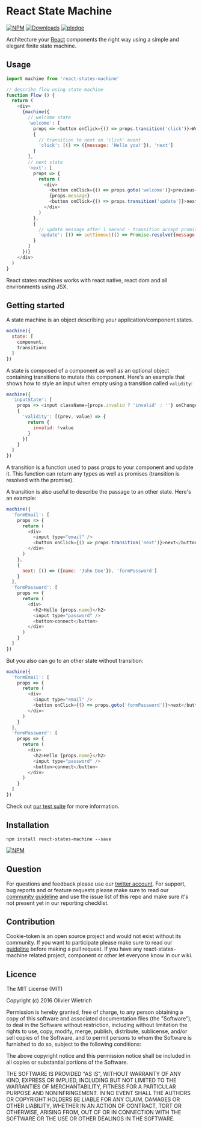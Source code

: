 # React State Machine

[![NPM](https://img.shields.io/npm/v/react-states-machine.svg?style=flat-square)](https://www.npmjs.com/package/react-states-machine)
[![Downloads](https://img.shields.io/npm/dm/react-states-machine.svg?style=flat-square)](http://npm-stat.com/charts.html?package=react-states-machine)
[![pledge](https://bredele.github.io/contributing-guide/community-pledge.svg)](https://github.com/bredele/contributing-guide/blob/master/community.md)

Architecture your [React](https://reactjs.org/) components the right way using a simple and elegant finite state machine.

## Usage

```js
import machine from 'react-states-machine'

// describe flow using state machine
function Flow () {
  return (
    <div>
      {machine({
        // welcome state
        'welcome': [
          props => <button onClick={() => props.transition('click')}>Welcome</button>,
          {
            // transition to next on 'click' event
            'click': [() => ({message: 'Hello you!'}), 'next']
          }
        ],
        // next state
        'next': [
          props => {
            return (
              <div>
                <button onClick={() => props.goto('welcome')}>previous</button>
                {props.message}
                <button onClick={() => props.transition('update')}>next</button>
              </div>
            )
          },
          {
            // update message after 1 second - transition accept promises!
            'update': [() => setTimeout(() => Promise.resolve({message: 'This is awesome!'}), 1000)]
          }
        ]
      })}
    </div>
  )
}
```

React states machines works with react native, react dom and all environments using JSX.

## Getting started

A state machine is an object describing your application/component states.

```js
machine({
  state: [
    component,
    transitions
  ]
})
```

A state is composed of a component as well as an optional object containing transitions to mutate this component. Here's an example that shows how to style an input when empty using a transition called `validity`:

```js
machine({
  'inputState': [
    props => <input className={props.invalid ? 'invalid' : ''} onChange={e => props.transition('validity', e.target.value)}/>,
    {
      'validity': [(prev, value) => {
        return {
          invalid: !value
        }
      }]
    }
  ]
})
```

A transition is a function used to pass props to your component and update it. This function can return any types as well as promises (transition is resolved with the promise).

A transition is also useful to describe the passage to an other state. Here's an example:

```js
machine({
  'formEmail': [
    props => {
      return (
        <div>
          <input type="email" />
          <button onClick={() => props.transition('next')}>next</button>
        </div>
      )
    },
    {
      next: [() => ({name: 'John Doe'}), 'formPassword']
    }
  ],
  'formPassword': [
    props => {
      return (
        <div>
          <h2>Hello {props.name}</h2>
          <input type="password" />
          <button>connect</button>
        </div>
      )
    }
  ]
})
```

But you also can go to an other state without transition:

```js
machine({
  'formEmail': [
    props => {
      return (
        <div>
          <input type="email" />
          <button onClick={() => props.goto('formPassword')}>next</button>
        </div>
      )
    }
  ],
  'formPassword': [
    props => {
      return (
        <div>
          <h2>Hello {props.name}</h2>
          <input type="password" />
          <button>connect</button>
        </div>
      )
    }
  ]
})
```

Check out [our test suite](./test/react-states-machine.test.js) for more information.

## Installation

```shell
npm install react-states-machine --save
```

[![NPM](https://nodei.co/npm/react-states-machine.png)](https://nodei.co/npm/react-states-machine/)


## Question

For questions and feedback please use our [twitter account](https://twitter.com/bredeleca). For support, bug reports and or feature requests please make sure to read our
<a href="https://github.com/bredele/contributing-guide/blob/master/community.md" target="_blank">community guideline</a> and use the issue list of this repo and make sure it's not present yet in our reporting checklist.

## Contribution

Cookie-token is an open source project and would not exist without its community. If you want to participate please make sure to read our <a href="https://github.com/bredele/contributing-guide/blob/master/community.md" target="_blank">guideline</a> before making a pull request. If you have any react-states-machine related project, component or other let everyone know in our wiki.


## Licence

The MIT License (MIT)

Copyright (c) 2016 Olivier Wietrich

Permission is hereby granted, free of charge, to any person obtaining a copy
of this software and associated documentation files (the "Software"), to deal
in the Software without restriction, including without limitation the rights
to use, copy, modify, merge, publish, distribute, sublicense, and/or sell
copies of the Software, and to permit persons to whom the Software is
furnished to do so, subject to the following conditions:

The above copyright notice and this permission notice shall be included in all
copies or substantial portions of the Software.

THE SOFTWARE IS PROVIDED "AS IS", WITHOUT WARRANTY OF ANY KIND, EXPRESS OR
IMPLIED, INCLUDING BUT NOT LIMITED TO THE WARRANTIES OF MERCHANTABILITY,
FITNESS FOR A PARTICULAR PURPOSE AND NONINFRINGEMENT. IN NO EVENT SHALL THE
AUTHORS OR COPYRIGHT HOLDERS BE LIABLE FOR ANY CLAIM, DAMAGES OR OTHER
LIABILITY, WHETHER IN AN ACTION OF CONTRACT, TORT OR OTHERWISE, ARISING FROM,
OUT OF OR IN CONNECTION WITH THE SOFTWARE OR THE USE OR OTHER DEALINGS IN THE
SOFTWARE.
